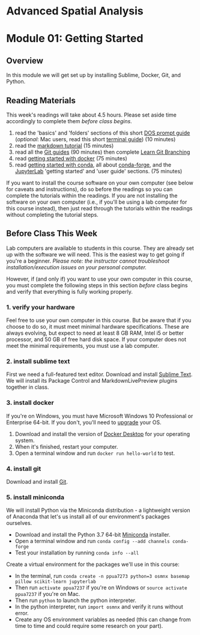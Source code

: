 # Advanced Spatial Analysis
# Module 01: Getting Started

## Overview

In this module we will get set up by installing Sublime, Docker, Git, and Python.

## Reading Materials

This week's readings will take about 4.5 hours. Please set aside time accordingly to complete them *before class begins*.

  1. read the 'basics' and 'folders' sections of this short [DOS prompt guide](http://dosprompt.info/) (*optional*: Mac users, read this short [terminal guide](http://guides.macrumors.com/Terminal)) (10 minutes)
  1. read the [markdown tutorial](https://commonmark.org/help/) (15 minutes)
  1. read all the [Git guides](https://guides.github.com/) (90 minutes) then complete [Learn Git Branching](https://learngitbranching.js.org/)
  1. read [getting started with docker](https://docs.docker.com/get-started/) (75 minutes)
  1. read [getting started with conda](https://conda.io/docs/user-guide/getting-started.html), all about [conda-forge](https://conda-forge.org/), and the [JupyterLab](https://jupyterlab.readthedocs.io) 'getting started' and 'user guide' sections. (75 minutes)

If you want to install the course software on your own computer (see below for caveats and instructions), do so before the readings so you can complete the tutorials within the readings. If you are not installing the software on your own computer (i.e., if you'll be using a lab computer for this course instead), then just read through the tutorials within the readings without completing the tutorial steps.

## Before Class This Week

Lab computers are available to students in this course. They are already set up with the software we will need. This is the easiest way to get going if you're a beginner. *Please note: the instructor cannot troubleshoot installation/execution issues on your personal computer.*

However, if (and only if) you want to use your own computer in this course, you must complete the following steps in this section *before* class begins and verify that everything is fully working properly.

### 1. verify your hardware

Feel free to use your own computer in this course. But be aware that if you choose to do so, it must meet minimal hardware specifications. These are always evolving, but expect to need at least 8 GB RAM, Intel i5 or better processor, and 50 GB of free hard disk space. If your computer does not meet the minimal requirements, you must use a lab computer.

### 2. install sublime text

First we need a full-featured text editor. Download and install [Sublime Text](https://www.sublimetext.com/). We will install its Package Control and MarkdownLivePreview plugins together in class.

### 3. install docker

If you're on Windows, you must have Microsoft Windows 10 Professional or Enterprise 64-bit. If you don't, you'll need to [upgrade](https://support.microsoft.com/en-us/help/12384/windows-10-upgrading-home-to-pro) your OS.

  1. Download and install the version of [Docker Desktop](https://www.docker.com/products/docker-desktop) for your operating system.
  2. When it's finished, restart your computer.
  3. Open a terminal window and run `docker run hello-world` to test.

### 4. install git

Download and install [Git](https://git-scm.com/downloads).

### 5. install miniconda

We will install Python via the Miniconda distribution - a lightweight version of Anaconda that let's us install all of our environment's packages ourselves.

  - Download and install the Python 3.7 64-bit [Miniconda](https://conda.io/miniconda.html) installer.
  - Open a terminal window and run `conda config --add channels conda-forge`
  - Test your installation by running `conda info --all`

Create a virtual environment for the packages we'll use in this course:

  - In the terminal, run `conda create -n ppua7273 python=3 osmnx basemap pillow scikit-learn jupyterlab`
  - Then run `activate ppua7237` if you're on Windows or `source activate ppua7237` if you're on Mac.
  - Then run `python` to launch the python interpreter.
  - In the python interpreter, run `import osmnx` and verify it runs without error.
  - Create any OS environment variables as needed (this can change from time to time and could require some research on your part).